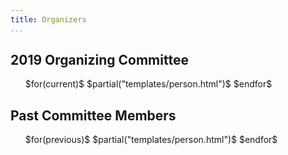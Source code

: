 ```yaml
---
title: Organizers
...
```


<!-- TODO less padding around the bubbles -->
<!-- TODO move to CSS and unify with all pages -->
<!-- TODO and make this a template -->
<!-- TODO chair and co-chair should go at the top -->

<h2>2019 Organizing Committee</h2>

<div>
<ul class="personList">
$for(current)$
$partial("templates/person.html")$
$endfor$
</ul>
</div>

<h2>Past Committee Members</h2>

<div style="max-width: 90%;">
<ul class="personList">
$for(previous)$
$partial("templates/person.html")$
$endfor$
</ul>
</div>
